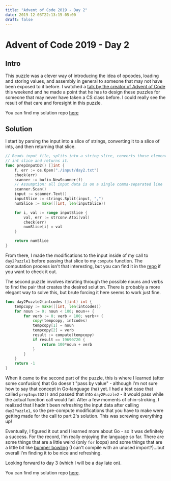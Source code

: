 ```yaml
---
title: "Advent of Code 2019 - Day 2"
date: 2019-12-03T22:13:15-05:00
draft: false
---
```


# Advent of Code 2019 - Day 2

## Intro

This puzzle was a clever way of introducing the idea of opcodes, loading and
storing values, and assembly in general to someone that may not have been 
exposed to it before. I watched a 
[talk by the creator of Advent of Code](https://www.youtube.com/watch?v=gibVyxpi-qA) 
this weekend and he made a point that he has to design these puzzles for
someone that may never have taken a CS class before. I could really see the
result of that care and foresight in this puzzle.

You can find my solution repo [here](https://github.com/mattcdrake/aoc19-go)

## Solution

I start by parsing the input into a slice of strings, converting it to a slice
of ints, and then returning that slice.

```go
// Reads input file, splits into a string slice, converts those elements to an
// int slice and returns it.
func prepInputD2() []int {
	f, err := os.Open("./input/day2.txt")
	check(err)
	scanner := bufio.NewScanner(f)
	// Assumption: all input data is on a single comma-separated line
	scanner.Scan()
	input := scanner.Text()
	inputSlice := strings.Split(input, ",")
	numSlice := make([]int, len(inputSlice))

	for i, val := range inputSlice {
		val, err := strconv.Atoi(val)
		check(err)
		numSlice[i] = val
	}

	return numSlice
}
```

From there, I made the modifications to the input inside of my call to
`day2Puzzle1` before passing that slice to my `compute` function. The
computation process isn't that interesting, but you can find it in the
[repo](https://github.com/mattcdrake/aoc19-go) if you want to check it out.

The second puzzle involves iterating through the possible nouns and verbs to
find the pair that creates the desired solution. There is probably a more 
elegant way to solve this, but brute forcing it here seems to work just fine.

```go
func day2Puzzle2(intcodes []int) int {
	tempcopy := make([]int, len(intcodes))
	for noun := 0; noun < 100; noun++ {
		for verb := 0; verb < 100; verb++ {
			copy(tempcopy, intcodes)
			tempcopy[1] = noun
			tempcopy[2] = verb
			result := compute(tempcopy)
			if result == 19690720 {
				return 100*noun + verb
			}
		}
	}
	return -1
}
```

When it came to the second part of the puzzle, this is where I learned (after
some confusion) that Go doesn't "pass by value" - although I'm not sure how to
say that concept in Go-language (ha) yet. I had a test case that called
`prepInputD2()` and passed that into `day2Puzzle2` - it would pass while the
actual function call would fail. After a few moments of chin-stroking, I
realized that I hadn't been refreshing the input data after calling 
`day2Puzzle1`, so the pre-compute modifications that you have to make were
getting made for the call to part 2's solution. This was screwing everything
up!

Eventually, I figured it out and I learned more about Go - so it was definitely
a success. For the record, I'm really enjoying the language so far. There are
some things that are a little weird (only `for` loops) and some things that
are a little bit like [bumper bowling](http://www.usbowling.com/bumper-gutter-system.html)
(I can't compile with an unused import?)...but overall I'm finding it to be
nice and refreshing.

Looking forward to day 3 (which I will be a day late on).

You can find my solution repo [here](https://github.com/mattcdrake/aoc19-go).
 
